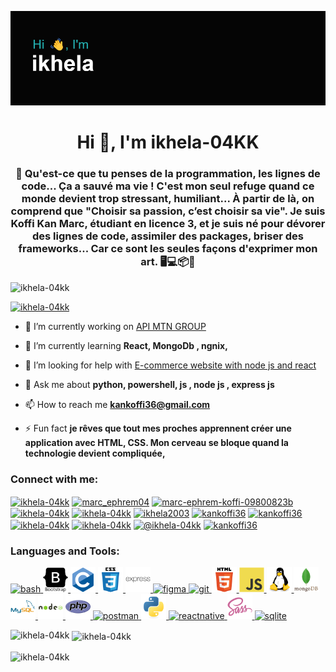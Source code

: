  ![Header](header.png)
<h1 align="center">Hi 👋, I'm ikhela-04KK</h1>

<h3 align="center">🤔 Qu'est-ce que tu penses de la programmation, les lignes de code... Ça a sauvé ma vie ! C'est mon seul refuge quand ce monde devient trop stressant, humiliant... À partir de là, on comprend que "Choisir sa passion, c’est choisir sa vie". Je suis Koffi Kan Marc, étudiant en licence 3, et je suis né pour dévorer des lignes de code, assimiler des packages, briser des frameworks... Car ce sont les seules façons d'exprimer mon art. 🖥️💻📦🔨</h3>

<p align="left"> <img src="https://komarev.com/ghpvc/?username=ikhela-04kk&label=Profile%20views&color=0e75b6&style=flat" alt="ikhela-04kk" /> </p>

<p align="left"> <a href="https://github.com/ryo-ma/github-profile-trophy"><img src="https://github-profile-trophy.vercel.app/?username=ikhela-04kk" alt="ikhela-04kk" /></a> </p>

- 🔭 I’m currently working on [API MTN GROUP](https://github.com/ikhela-04KK/MoMoFlex)

- 🌱 I’m currently learning **React, MongoDb , ngnix,**

- 🤝 I’m looking for help with [E-commerce website with node js and react](https://github.com/ikhela-04KK/E-commerce-Website-With-NodeJs-And-React)

- 💬 Ask me about **python, powershell, js , node js , express js**

- 📫 How to reach me **kankoffi36@gmail.com**

- ⚡ Fun fact **je rêves que tout mes proches apprennent créer une application avec HTML, CSS. Mon cerveau se bloque quand la technologie devient compliquée,**

<h3 align="left">Connect with me:</h3>
<p align="left">
<a href="https://codepen.io/ikhela-04kk" target="blank"><img align="center" src="https://raw.githubusercontent.com/rahuldkjain/github-profile-readme-generator/master/src/images/icons/Social/codepen.svg" alt="ikhela-04kk" height="30" width="40" /></a>
<a href="https://twitter.com/marc_ephrem04" target="blank"><img align="center" src="https://raw.githubusercontent.com/rahuldkjain/github-profile-readme-generator/master/src/images/icons/Social/twitter.svg" alt="marc_ephrem04" height="30" width="40" /></a>
<a href="https://linkedin.com/in/marc-ephrem-koffi-09800823b" target="blank"><img align="center" src="https://raw.githubusercontent.com/rahuldkjain/github-profile-readme-generator/master/src/images/icons/Social/linked-in-alt.svg" alt="marc-ephrem-koffi-09800823b" height="30" width="40" /></a>
<a href="https://stackoverflow.com/users/ikhela-04kk" target="blank"><img align="center" src="https://raw.githubusercontent.com/rahuldkjain/github-profile-readme-generator/master/src/images/icons/Social/stack-overflow.svg" alt="ikhela-04kk" height="30" width="40" /></a>
<a href="https://codesandbox.com/ikhela-04kk" target="blank"><img align="center" src="https://raw.githubusercontent.com/rahuldkjain/github-profile-readme-generator/master/src/images/icons/Social/codesandbox.svg" alt="ikhela-04kk" height="30" width="40" /></a>
<a href="https://instagram.com/ikhela2003" target="blank"><img align="center" src="https://raw.githubusercontent.com/rahuldkjain/github-profile-readme-generator/master/src/images/icons/Social/instagram.svg" alt="ikhela2003" height="30" width="40" /></a>
<a href="https://www.codechef.com/users/kankoffi36" target="blank"><img align="center" src="https://cdn.jsdelivr.net/npm/simple-icons@3.1.0/icons/codechef.svg" alt="kankoffi36" height="30" width="40" /></a>
<a href="https://www.hackerrank.com/kankoffi36" target="blank"><img align="center" src="https://raw.githubusercontent.com/rahuldkjain/github-profile-readme-generator/master/src/images/icons/Social/hackerrank.svg" alt="kankoffi36" height="30" width="40" /></a>
<a href="https://codeforces.com/profile/ikhela-04kk" target="blank"><img align="center" src="https://raw.githubusercontent.com/rahuldkjain/github-profile-readme-generator/master/src/images/icons/Social/codeforces.svg" alt="ikhela-04kk" height="30" width="40" /></a>
<a href="https://www.leetcode.com/ikhela-04kk" target="blank"><img align="center" src="https://raw.githubusercontent.com/rahuldkjain/github-profile-readme-generator/master/src/images/icons/Social/leet-code.svg" alt="ikhela-04kk" height="30" width="40" /></a>
<a href="https://www.hackerearth.com/@ikhela-04kk" target="blank"><img align="center" src="https://raw.githubusercontent.com/rahuldkjain/github-profile-readme-generator/master/src/images/icons/Social/hackerearth.svg" alt="@ikhela-04kk" height="30" width="40" /></a>
<a href="https://auth.geeksforgeeks.org/user/kankoffi36" target="blank"><img align="center" src="https://raw.githubusercontent.com/rahuldkjain/github-profile-readme-generator/master/src/images/icons/Social/geeks-for-geeks.svg" alt="kankoffi36" height="30" width="40" /></a>
</p>

<h3 align="left">Languages and Tools:</h3>
<p align="left"> <a href="https://www.gnu.org/software/bash/" target="_blank" rel="noreferrer"> <img src="https://www.vectorlogo.zone/logos/gnu_bash/gnu_bash-icon.svg" alt="bash" width="40" height="40"/> </a> <a href="https://getbootstrap.com" target="_blank" rel="noreferrer"> <img src="https://raw.githubusercontent.com/devicons/devicon/master/icons/bootstrap/bootstrap-plain-wordmark.svg" alt="bootstrap" width="40" height="40"/> </a> <a href="https://www.cprogramming.com/" target="_blank" rel="noreferrer"> <img src="https://raw.githubusercontent.com/devicons/devicon/master/icons/c/c-original.svg" alt="c" width="40" height="40"/> </a> <a href="https://www.w3schools.com/css/" target="_blank" rel="noreferrer"> <img src="https://raw.githubusercontent.com/devicons/devicon/master/icons/css3/css3-original-wordmark.svg" alt="css3" width="40" height="40"/> </a> <a href="https://expressjs.com" target="_blank" rel="noreferrer"> <img src="https://raw.githubusercontent.com/devicons/devicon/master/icons/express/express-original-wordmark.svg" alt="express" width="40" height="40"/> </a> <a href="https://www.figma.com/" target="_blank" rel="noreferrer"> <img src="https://www.vectorlogo.zone/logos/figma/figma-icon.svg" alt="figma" width="40" height="40"/> </a> <a href="https://git-scm.com/" target="_blank" rel="noreferrer"> <img src="https://www.vectorlogo.zone/logos/git-scm/git-scm-icon.svg" alt="git" width="40" height="40"/> </a> <a href="https://www.w3.org/html/" target="_blank" rel="noreferrer"> <img src="https://raw.githubusercontent.com/devicons/devicon/master/icons/html5/html5-original-wordmark.svg" alt="html5" width="40" height="40"/> </a> <a href="https://developer.mozilla.org/en-US/docs/Web/JavaScript" target="_blank" rel="noreferrer"> <img src="https://raw.githubusercontent.com/devicons/devicon/master/icons/javascript/javascript-original.svg" alt="javascript" width="40" height="40"/> </a> <a href="https://www.linux.org/" target="_blank" rel="noreferrer"> <img src="https://raw.githubusercontent.com/devicons/devicon/master/icons/linux/linux-original.svg" alt="linux" width="40" height="40"/> </a> <a href="https://www.mongodb.com/" target="_blank" rel="noreferrer"> <img src="https://raw.githubusercontent.com/devicons/devicon/master/icons/mongodb/mongodb-original-wordmark.svg" alt="mongodb" width="40" height="40"/> </a> <a href="https://www.mysql.com/" target="_blank" rel="noreferrer"> <img src="https://raw.githubusercontent.com/devicons/devicon/master/icons/mysql/mysql-original-wordmark.svg" alt="mysql" width="40" height="40"/> </a> <a href="https://nodejs.org" target="_blank" rel="noreferrer"> <img src="https://raw.githubusercontent.com/devicons/devicon/master/icons/nodejs/nodejs-original-wordmark.svg" alt="nodejs" width="40" height="40"/> </a> <a href="https://www.php.net" target="_blank" rel="noreferrer"> <img src="https://raw.githubusercontent.com/devicons/devicon/master/icons/php/php-original.svg" alt="php" width="40" height="40"/> </a> <a href="https://postman.com" target="_blank" rel="noreferrer"> <img src="https://www.vectorlogo.zone/logos/getpostman/getpostman-icon.svg" alt="postman" width="40" height="40"/> </a> <a href="https://www.python.org" target="_blank" rel="noreferrer"> <img src="https://raw.githubusercontent.com/devicons/devicon/master/icons/python/python-original.svg" alt="python" width="40" height="40"/> </a> <a href="https://reactnative.dev/" target="_blank" rel="noreferrer"> <img src="https://reactnative.dev/img/header_logo.svg" alt="reactnative" width="40" height="40"/> </a> <a href="https://sass-lang.com" target="_blank" rel="noreferrer"> <img src="https://raw.githubusercontent.com/devicons/devicon/master/icons/sass/sass-original.svg" alt="sass" width="40" height="40"/> </a> <a href="https://www.sqlite.org/" target="_blank" rel="noreferrer"> <img src="https://www.vectorlogo.zone/logos/sqlite/sqlite-icon.svg" alt="sqlite" width="40" height="40"/> </a> </p>

<p><img align="left" src="https://github-readme-stats.vercel.app/api/top-langs?username=ikhela-04kk&show_icons=true&locale=en&layout=compact" alt="ikhela-04kk" /></p>

<p>&nbsp;<img align="center" src="https://github-readme-stats.vercel.app/api?username=ikhela-04kk&show_icons=true&locale=en" alt="ikhela-04kk" /></p>

<p><img align="center" src="https://github-readme-streak-stats.herokuapp.com/?user=ikhela-04kk&" alt="ikhela-04kk" /></p>
